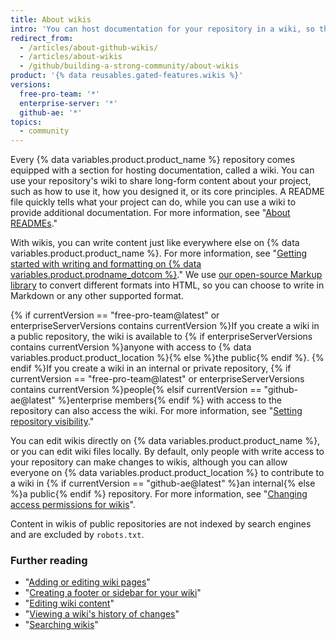 ```yaml
---
title: About wikis
intro: 'You can host documentation for your repository in a wiki, so that others can use and contribute to your project.'
redirect_from:
  - /articles/about-github-wikis/
  - /articles/about-wikis
  - /github/building-a-strong-community/about-wikis
product: '{% data reusables.gated-features.wikis %}'
versions:
  free-pro-team: '*'
  enterprise-server: '*'
  github-ae: '*'
topics:
  - community
---
```


Every {% data variables.product.product_name %} repository comes equipped with a section for hosting documentation, called a wiki. You can use your repository's wiki to  share long-form content about your project, such as how to use it, how you designed it, or its core principles. A README file quickly tells what your project can do, while you can use a wiki to provide additional documentation. For more information, see "[About READMEs](/articles/about-readmes)."

With wikis, you can write content just like everywhere else on {% data variables.product.product_name %}. For more information, see "[Getting started with writing and formatting on {% data variables.product.prodname_dotcom %}](/articles/getting-started-with-writing-and-formatting-on-github)." We use [our open-source Markup library](https://github.com/github/markup) to convert different formats into HTML, so you can choose to write in Markdown or any other supported format.

{% if currentVersion == "free-pro-team@latest" or enterpriseServerVersions contains currentVersion %}If you create a wiki in a public repository, the wiki is available to {% if enterpriseServerVersions contains currentVersion %}anyone with access to {% data variables.product.product_location %}{% else %}the public{% endif %}. {% endif %}If you create a wiki in an internal or private repository, {% if currentVersion == "free-pro-team@latest" or enterpriseServerVersions contains currentVersion %}people{% elsif currentVersion == "github-ae@latest" %}enterprise members{% endif %} with access to the repository can also access the wiki. For more information, see "[Setting repository visibility](/articles/setting-repository-visibility)."

You can edit wikis directly on {% data variables.product.product_name %}, or you can edit wiki files locally. By default, only people with write access to your repository can make changes to wikis, although you can allow everyone on {% data variables.product.product_location %} to contribute to a wiki in {% if currentVersion == "github-ae@latest" %}an internal{% else %}a public{% endif %} repository. For more information, see "[Changing access permissions for wikis](/communities/documenting-your-project-with-wikis/changing-access-permissions-for-wikis)".

Content in wikis of public repositories are not indexed by search engines and are excluded by `robots.txt`. 

### Further reading

- "[Adding or editing wiki pages](/communities/documenting-your-project-with-wikis/adding-or-editing-wiki-pages)"
- "[Creating a footer or sidebar for your wiki](/communities/documenting-your-project-with-wikis/creating-a-footer-or-sidebar-for-your-wiki)"
- "[Editing wiki content](/communities/documenting-your-project-with-wikis/editing-wiki-content)"
- "[Viewing a wiki's history of changes](/articles/viewing-a-wiki-s-history-of-changes)"
- "[Searching wikis](/articles/searching-wikis)"
